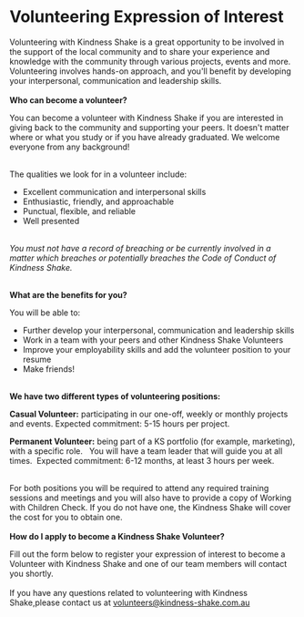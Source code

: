 &nbsp;  
&nbsp;  
# Volunteering Expression of Interest

Volunteering with Kindness Shake is a great opportunity to be involved in the support of the local community and to share your experience and knowledge with the community through various projects, events and more. Volunteering involves hands-on approach, and you&#39;ll benefit by developing your interpersonal, communication and leadership skills.
&nbsp;  
&nbsp;  
**Who can become a volunteer?**

You can become a volunteer with Kindness Shake if you are interested in giving back to the community and supporting your peers. It doesn&#39;t matter where or what you study or if you have already graduated. We welcome everyone from any background!
&nbsp;  
&nbsp;  

The qualities we look for in a volunteer include:

- Excellent communication and interpersonal skills
- Enthusiastic, friendly, and approachable
- Punctual, flexible, and reliable
- Well presented
&nbsp;  
&nbsp;  

_You must not have a record of breaching or be currently involved in a matter which breaches or potentially breaches the Code of Conduct of Kindness Shake._
&nbsp;  
&nbsp;  

**What are the benefits for you?**

You will be able to:

- Further develop your interpersonal, communication and leadership skills
- Work in a team with your peers and other Kindness Shake Volunteers
- Improve your employability skills and add the volunteer position to your resume
- Make friends!
&nbsp;  
&nbsp;  

**We have two different types of volunteering positions:**

**Casual Volunteer:** participating in our one-off, weekly or monthly projects and events. Expected commitment: 5-15 hours per project.

**Permanent Volunteer:** being part of a KS portfolio (for example, marketing), with a specific role.   You will have a team leader that will guide you at all times.  Expected commitment: 6-12 months, at least 3 hours per week.
&nbsp;  
&nbsp;  

For both positions you will be required to attend any required training sessions and meetings and you will also have to provide a copy of Working with Children Check. If you do not have one, the Kindness Shake will cover the cost for you to obtain one.  
&nbsp;  
&nbsp;  
**How do I apply to become a Kindness Shake Volunteer?**

Fill out the form below to register your expression of interest to become a Volunteer with Kindness Shake and one of our team members will contact you shortly.
&nbsp;  
&nbsp;  
If you have any questions related to volunteering with Kindness Shake,please contact us at
[volunteers@kindness-shake.com.au](mailto:volunteers@kindness-shake.com.au)
 